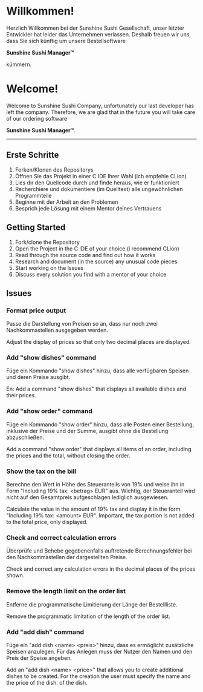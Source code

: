 # Willkommen!

Herzlich Willkommen bei der Sunshine Sushi Gesellschaft, unser letzter Entwickler hat leider das Unternehmen verlassen.
Deshalb freuen wir uns, dass Sie sich künftig um unsere Bestellsoftware

**Sunshine Sushi Manager™**

kümmern.

# Welcome!

Welcome to Sunshine Sushi Company, unfortunately our last developer has left the company.
Therefore, we are glad that in the future you will take care of our ordering software

**Sunshine Sushi Manager™**.

---

## Erste Schritte

1. Forken/Klonen des Repositorys
2. Öffnen Sie das Projekt in einer C IDE Ihrer Wahl (ich empfehle CLion)
3. Lies dir den Quellcode durch und finde heraus, wie er funktioniert
4. Recherchiere und dokumentiere (im Quelltext) alle ungewöhnlichen Programmteile
5. Beginne mit der Arbeit an den Problemen
6. Besprich jede Lösung mit einem Mentor deines Vertrauens

## Getting Started

1. Fork/clone the Repository
2. Open the Project in the C IDE of your choice (i recommend CLion)
3. Read through the source code and find out how it works
4. Research and document (in the source) any unusual code pieces
5. Start working on the Issues
6. Discuss every solution you find with a mentor of your choice

## Issues

### Format price output

Passe die Darstellung von Preisen so an, dass nur noch zwei Nachkommastellen ausgegeben werden.

Adjust the display of prices so that only two decimal places are displayed.

### Add "show dishes" command

Füge ein Kommando "show dishes" hinzu, dass alle verfügbaren Speisen und deren Preise ausgibt.

En: Add a command "show dishes" that displays all available dishes and their prices.

### Add "show order" command

Füge ein Kommando "show order" hinzu, dass alle Posten einer Bestellung, inklusive der Preise und der Summe,
ausgibt ohne die Bestellung abzuschließen.

Add a command "show order" that displays all items of an order, including the prices and the total,
without closing the order.

### Show the tax on the bill

Berechne den Wert in Höhe des Steueranteils von 19% und weise ihn in Form "Including 19% tax: \<betrag> EUR" aus.
Wichtig, der Steueranteil wird nicht auf den Gesamtpreis aufgeschlagen lediglich ausgewiesen.

Calculate the value in the amount of 19% tax and display it in the form "Including 19% tax: \<amount> EUR".
Important, the tax portion is not added to the total price, only displayed.

### Check and correct calculation errors

Überprüfe und Behebe gegebenenfalls auftretende Berechnungsfehler bei den Nachkommastellen der dargestellten Preise.

Check and correct any calculation errors in the decimal places of the prices shown.

### Remove the length limit on the order list

Entferne die programmatische Limitierung der Länge der Bestellliste.

Remove the programmatic limitation of the length of the order list.

### Add "add dish" command

Füge ein "add dish \<name> \<preis>" hinzu, dass es ermöglicht zusätzliche Speisen
anzulegen. Für das Anlegen muss der Nutzer den Namen und den Preis der Speise
angeben.

Add an "add dish \<name> \<price>" that allows you to create additional dishes
to be created. For the creation the user must specify the name and the price of the dish.
of the dish.